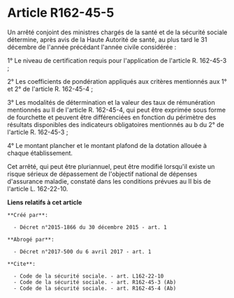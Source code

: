 # Article R162-45-5

Un arrêté conjoint des ministres chargés de la santé et de la sécurité sociale détermine, après avis de la Haute Autorité de
santé, au plus tard le 31 décembre de l'année précédant l'année civile considérée : 

1° Le niveau de certification requis pour l'application de l'article R. 162-45-3 ; 

2° Les coefficients de pondération appliqués aux critères mentionnés aux 1° et 2° de l'article R. 162-45-4 ; 

3° Les modalités de détermination et la valeur des taux de rémunération mentionnés au II de l'article R. 162-45-4, qui peut
être exprimée sous forme de fourchette et peuvent être différenciées en fonction du périmètre des résultats disponibles des
indicateurs obligatoires mentionnés au b du 2° de l'article R. 162-45-3 ; 

4° Le montant plancher et le montant plafond de la dotation allouée à chaque établissement. 

Cet arrêté, qui peut être pluriannuel, peut être modifié lorsqu'il existe un risque sérieux de dépassement de l'objectif
national de dépenses d'assurance maladie, constaté dans les conditions prévues au II bis de l'article L. 162-22-10.

**Liens relatifs à cet article**

	**Créé par**:

	  - Décret n°2015-1866 du 30 décembre 2015 - art. 1

	**Abrogé par**:

	  - Décret n°2017-500 du 6 avril 2017 - art. 1

	**Cite**:

	  - Code de la sécurité sociale. - art. L162-22-10
	  - Code de la sécurité sociale. - art. R162-45-3 (Ab)
	  - Code de la sécurité sociale. - art. R162-45-4 (Ab)
